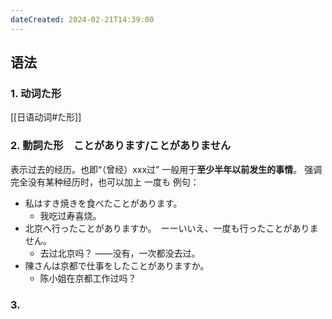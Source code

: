 ```yaml
---
dateCreated: 2024-02-21T14:39:00
---
```

## 语法
### 1. 动词た形
[[日语动词#た形]]
### 2. 動詞た形　ことがあります/ことがありません
表示过去的经历。也即“（曾经）xxx过”
一般用于**至少半年以前发生的事情**。
强调完全没有某种经历时，也可以加上 一度も
例句：
- 私はすき焼きを食べたことがあります。
	- 我吃过寿喜烧。
- 北京へ行ったことがありますか。　ーーいいえ、一度も行ったことがありません。
	- 去过北京吗？  ——没有，一次都没去过。
- 陳さんは京都で仕事をしたことがありますか。
	- 陈小姐在京都工作过吗？
### 3. 